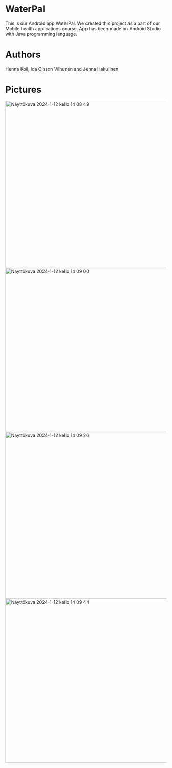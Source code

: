 # WaterPal

This is our Android app WaterPal. We created this project as a part of our Mobile health applications course.
App has been made on Android Studio with Java programming language.

# Authors

Henna Koli, Ida Olsson Vilhunen and Jenna Hakulinen

# Pictures

<img width="522" alt="Näyttökuva 2024-1-12 kello 14 08 49" src="https://github.com/HennaK1/WaterReminder/assets/79135671/c958640d-4ca6-4264-b66b-ba4a7225bbd8">

<img width="512" alt="Näyttökuva 2024-1-12 kello 14 09 00" src="https://github.com/HennaK1/WaterReminder/assets/79135671/7767c052-de9b-4f93-876c-d6cc5133e80a">

<img width="521" alt="Näyttökuva 2024-1-12 kello 14 09 26" src="https://github.com/HennaK1/WaterReminder/assets/79135671/0a631f88-3626-4a1a-8719-1cab162411fe">

<img width="513" alt="Näyttökuva 2024-1-12 kello 14 09 44" src="https://github.com/HennaK1/WaterReminder/assets/79135671/cb9839ae-33de-4296-a9c1-22f8c629a3f8">
